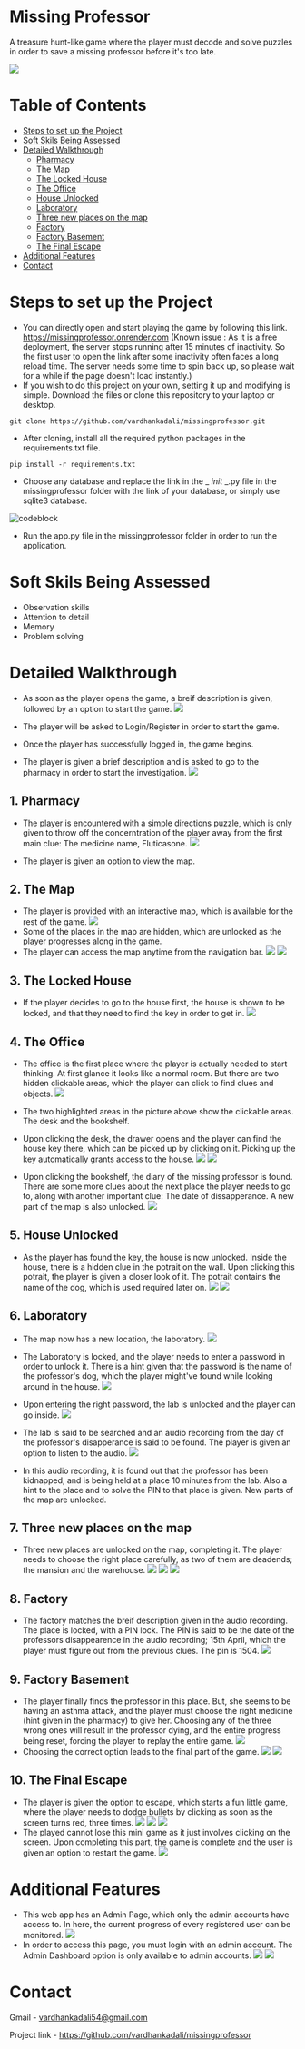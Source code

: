 

# Missing Professor

A treasure hunt-like game where the player must decode and solve puzzles in order to save a missing professor before it's too late.

![](/images/home.jpg)

# Table of Contents
<!-- TOC -->

- [Steps to set up the Project](#steps-to-set-up-the-project)
- [Soft Skils Being Assessed](#soft-skils-being-assessed)
- [Detailed Walkthrough](#detailed-walkthrough)
    - [Pharmacy](#pharmacy)
    - [The Map](#the-map)
    - [The Locked House](#the-locked-house)
    - [The Office](#the-office)
    - [House Unlocked](#house-unlocked)
    - [Laboratory](#laboratory)
    - [Three new places on the map](#three-new-places-on-the-map)
    - [Factory](#factory)
    - [Factory Basement](#factory-basement)
    - [The Final Escape](#the-final-escape)
- [Additional Features](#additional-features)
- [Contact](#contact)

<!-- /TOC -->

# Steps to set up the Project
- You can directly open and start playing the game by following this link. https://missingprofessor.onrender.com (Known issue : As it is a free deployment, the server stops running after 15 minutes of inactivity. So the first user to open the link after some inactivity often faces a long reload time. The server needs some time to spin back up, so please wait for a while if the page doesn't load instantly.)
- If you wish to do this project on your own, setting it up and modifying is simple. Download the files or clone this repository to your laptop or desktop.

` git clone https://github.com/vardhankadali/missingprofessor.git `

- After cloning, install all the required python packages in the requirements.txt file.

`pip install -r requirements.txt`

- Choose any database and replace the link in the _ _init_ _.py file in the missingprofessor folder with the link of your database, or simply use sqlite3 database.

![codeblock](/images/code.png)

- Run the app.py file in the missingprofessor folder in order to run the application.

# Soft Skils Being Assessed

- Observation skills
- Attention to detail
- Memory
- Problem solving



# Detailed Walkthrough 

- As soon as the player opens the game, a breif description is given, followed by an option to start the game.
![](/images/home.jpg)

- The player will be asked to Login/Register in order to start the game.

- Once the player has successfully logged in, the game begins. 

- The player is given a brief description and is asked to go to the pharmacy in order to start the investigation.
![](/images/user.jpg)

## 1. Pharmacy

- The player is encountered with a simple directions puzzle, which is only given to throw off the concerntration of the player away from the first main clue: The medicine name, Fluticasone.
![](/images/pharmacy1.jpg)

- The player is given an option to view the map.

## 2. The Map

- The player is provided with an interactive map, which is available for the rest of the game.
![](/images/map1.jpg)
- Some of the places in the map are hidden, which are unlocked as the player progresses along in the game.
- The player can access the map anytime from the navigation bar.
![](/images/navbar1.jpg)
![](/images/navbar.jpg)

## 3. The Locked House

- If the player decides to go to the house first, the house is shown to be locked, and that they need to find the key in order to get in.
![](/images/houselocked.jpg)

## 4. The Office

- The office is the first place where the player is actually needed to start thinking. At first glance it looks like a normal room. But there are two hidden clickable areas, which the player can click to find clues and objects.
![](/images/office.jpg)

- The two highlighted areas in the picture above show the clickable areas. The desk and the bookshelf.

- Upon clicking the desk, the drawer opens and the player can find the house key there, which can be picked up by clicking on it. Picking up the key automatically grants access to the house.
![](/images/key1.jpg)
![](/images/emptydrawer.jpg)

- Upon clicking the bookshelf, the diary of the missing professor is found. There are some more clues about the next place the player needs to go to, along with another important clue: The date of dissapperance. A new part of the map is also unlocked.
![](/images/diary.jpg)

## 5. House Unlocked

- As the player has found the key, the house is now unlocked. Inside the house, there is a hidden clue in the potrait on the wall. Upon clicking this potrait, the player is given a closer look of it. The potrait contains the name of the dog, which is used required later on.
![](/images/houseunlocked.jpg)
![](/images/dogpic.jpg)

## 6. Laboratory

- The map now has a new location, the laboratory.
![](/images/map2.jpg)

- The Laboratory is locked, and the player needs to enter a password in order to unlock it. There is a hint given that the password is the name of the professor's dog, which the player might've found while looking around in the house.
![](/images/lablocked.jpg)
- Upon entering the right password, the lab is unlocked and the player can go inside.
![](/images/labunlocked.jpg)
- The lab is said to be searched and an audio recording from the day of the professor's disapperance is said to be found. The player is given an option to listen to the audio.
![](/images/labaudio.jpg)
- In this audio recording, it is found out that the professor has been kidnapped, and is being held at a place 10 minutes from the lab. Also a hint to the place and to solve the PIN to that place is given. New parts of the map are unlocked.

## 7. Three new places on the map

- Three new places are unlocked on the map, completing it. The player needs to choose the right place carefully, as two of them are deadends; the mansion and the warehouse.
![](/images/map3.jpg)
![](/images/mansion.jpg)
![](/images/warehouse.jpg)

## 8. Factory

- The factory matches the breif description given in the audio recording. The place is locked, with a PIN lock. The PIN is said to be the date of the professors disappearence in the audio recording; 15th April, which the player must figure out from the previous clues. The pin is 1504.
![](/images/factorylocked.jpg)

## 9. Factory Basement

- The player finally finds the professor in this place. But, she seems to be having an asthma attack, and the player must choose the right medicine (hint given in the pharmacy) to give her. Choosing any of the three wrong ones will result in the professor dying, and the entire progress being reset, forcing the player to replay the entire game.
![](/images/failed.jpg)
- Choosing the correct option leads to the final part of the game.
![](/images/basement.jpg)
![](/images/saved.jpg)

## 10. The Final Escape
- The player is given the option to escape, which starts a fun little game, where the player needs to dodge bullets by clicking as soon as the screen turns red, three times.
![](/images/escape1.jpg)
![](/images/escape2.jpg)
![](/images/escape3.jpg)
- The played cannot lose this mini game as it just involves clicking on the screen. Upon completing this part, the game is complete and the user is given an option to restart the game.
![](/images/success.jpg)


# Additional Features

- This web app has an Admin Page, which only the admin accounts have access to. In here, the current progress of every registered user can be monitored.
![](/images/admin3.jpg)
- In order to access this page, you must login with an admin account. The Admin Dashboard option is only available to admin accounts.
![](/images/admin1.jpg)
![](/images/admin2.jpg)

# Contact

Gmail - vardhankadali54@gmail.com

Project link -  https://github.com/vardhankadali/missingprofessor

